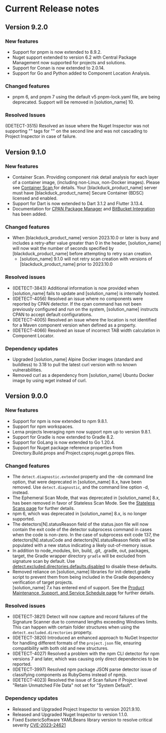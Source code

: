 # Current Release notes

## Version 9.2.0

### New features

* Support for pnpm is now extended to 8.9.2.
* Nuget support extended to version 6.2 with Central Package Management now supported for projects and solutions.
* Support for Conan is now extended to 2.0.14.
* Support for Go and Python added to Component Location Analysis.

### Changed features

* pnpm 6, and pnpm 7 using the default v5 pnpm-lock.yaml file, are being deprecated. Support will be removed in [solution_name] 10.

### Resolved Issues

(IDETECT-3515) Resolved an issue where the Nuget Inspector was not supporting "<Version>" tags for "<PackageReference>" on the second line and was not cascading to Project Inspector in case of failure.

## Version 9.1.0

### New features

* Container Scan. Providing component risk detail analysis for each layer of a container image, (including non-Linux, non-Docker images). Please see [Container Scan ](runningdetect/containerscanning.md) for details.
	<note type="restriction">Your [blackduck_product_name] server must have [blackduck_product_name] Secure Container (BDSC) licensed and enabled.</note>
* Support for Dart is now extended to Dart 3.1.2 and Flutter 3.13.4.
* Documentation for [CPAN Package Manager](packagemgrs/cpan.md) and [BitBucket Integration](integrations/bitbucket/bitbucketintegration.md) has been added.

### Changed features

* When [blackduck_product_name] version 2023.10.0 or later is busy and includes a retry-after value greater than 0 in the header, [solution_name] will now wait the number of seconds specified by [blackduck_product_name] before attempting to retry scan creation. 
	* [solution_name] 9.1.0 will not retry scan creation with versions of [blackduck_product_name] prior to 2023.10.0

### Resolved issues

* (IDETECT-3843) Additional information is now provided when [solution_name] fails to update and [solution_name] is internally hosted.
* (IDETECT-4056) Resolved an issue where no components were reported by CPAN detector.
  If the cpan command has not been previously configured and run on the system, [solution_name] instructs CPAN to accept default configurations.
* (IDETECT-4005) Resolved an issue where the location is not identified for a Maven component version when defined as a property.
* (IDETECT-4066) Resolved an issue of incorrect TAB width calculation in Component Locator.

### Dependency updates

* Upgraded [solution_name] Alpine Docker images (standard and buildless) to 3.18 to pull the latest curl version with no known vulnerabilities.
* Removed curl as a dependency from [solution_name] Ubuntu Docker image by using wget instead of curl.


## Version 9.0.0

### New features

* Support for npm is now extended to npm 9.8.1.
* Support for npm workspaces.
* Lerna projects leveraging npm now support npm up to version 9.8.1.
* Support for Gradle is now extended to Gradle 8.2.
* Support for GoLang is now extended to Go 1.20.4.
* Support for Nuget package reference properties from Directory.Build.props and Project.csproj.nuget.g.props files.

### Changed features

* The `detect.diagnostic.extended` property and the -de command line option, that were deprecated in [solution_name] 8.x, have been removed. Use `detect.diagnostic`, and the command line option -d, instead.
* The Ephemeral Scan Mode, that was deprecated in [solution_name] 8.x, has been removed in favor of Stateless Scan Mode. See the [Stateless Scans page](runningdetect/statelessscan.md) for further details.
* npm 6, which was deprecated in [solution_name] 8.x, is no longer supported.
* The detectors\[N\].statusReason field of the status.json file will now contain the exit code of the detector subprocess command in cases when the code is non-zero.
  In the case of subprocess exit code 137, the detectors\[N\].statusCode and detectors\[N\].statusReason fields will be populated with a new status indicating a likely out-of-memory issue.
* In addition to node_modules, bin, build, .git, .gradle, out, packages, target, the Gradle wrapper directory `gradle` will be excluded from signature scan by default. Use
  [detect.excluded.directories.defaults.disabled](properties/configuration/paths.md#detect-excluded-directories-defaults-disabled-advanced) to disable these defaults.
* Removed reliance on [solution_name] libraries for init-detect.gradle script to prevent them from being included in the Gradle dependency verification of target projects.   
<note type="notice">[solution_name] 7.x has entered end of support. See the [Product Maintenance, Support, and Service Schedule page](https://sig-product-docs.synopsys.com/bundle/blackduck-compatibility/page/topics/Support-and-Service-Schedule.html) for further details.</note>

### Resolved issues

* (IDETECT-3821) Detect will now capture and record failures of the Signature Scanner due to command lengths exceeding Windows limits. This can happen with certain folder structures when using the `detect.excluded.directories` property.
* (IDETECT-3820) Introduced an enhanced approach to NuGet Inspector for handling different formats of the `project.json` file, ensuring compatibility with both old and new structures.
* (IDETECT-4027) Resolved a problem with the npm CLI detector for npm versions 7 and later, which was causing only direct dependencies to be reported.
* (IDETECT-3997) Resolved npm package JSON parse detector issue of classifying components as RubyGems instead of npmjs.
* (IDETECT-4023) Resolved the issue of Scan failure if Project level "Retain Unmatched File Data" not set for "System Default".

### Dependency updates

* Released and Upgraded Project Inspector to version 2021.9.10.
* Released and Upgraded Nuget Inspector to version 1.1.0.
* Fixed EsotericSoftware YAMLBeans library version to resolve critical severity [CVE-2023-24621](https://nvd.nist.gov/vuln/detail/CVE-2023-24621)
